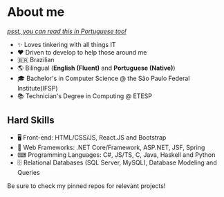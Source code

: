 # About me
[_psst, you can read this in Portuguese too!_](https://github.com/BomberBeetle/BomberBeetle/blob/main/LEIAME.md)

- ✨ Loves tinkering with all things IT
- ❤️ Driven to develop to help those around me
- 🇧🇷 Brazilian
- 🌎 Bilingual (**English (Fluent)** and **Portuguese (Native)**)
- 🎓 Bachelor's in Computer Science @ the São Paulo Federal Institute(IFSP)
- 📚 Technician's Degree in Computing @ ETESP

## Hard Skills
- 🖥 Front-end: HTML/CSS/JS, React.JS and Bootstrap
- 💼 Web Frameworks: .NET Core/Framework, ASP.NET, JSF, Spring
- ⌨ Programming Languages: C#, JS/TS, C, Java, Haskell and Python
- 🗄 Relational Databases (SQL Server, MySQL), Database Modeling and Queries

Be sure to check my pinned repos for relevant projects!
